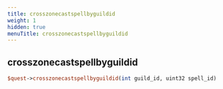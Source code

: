```yaml
---
title: crosszonecastspellbyguildid
weight: 1
hidden: true
menuTitle: crosszonecastspellbyguildid
---
```

## crosszonecastspellbyguildid
```perl
$quest->crosszonecastspellbyguildid(int guild_id, uint32 spell_id)
```